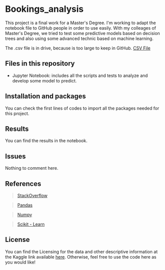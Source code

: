 # Bookings_analysis

This project is a final work for a Master's Degree. I'm working to adapt the notebook file to GitHub people in order to use easily. With my colleages of Master's Degree, we tried to test some predictive models based on decision trees and also using some advanced technic based on machine learning.

The .csv file is in drive, because is too large to keep in GitHub. 
[CSV File](https://drive.google.com/file/d/15k3rj-2yF7lyPDvpHNiJmlGtatxpnhDV/view?usp=sharing)

## Files in this repository
- Jupyter Notebook: includes all the scripts and tests to analyze and develop some model to predict.

## Installation and packages
You can check the first lines of codes to import all the packages needed for this project.

## Results
You can find the results in the notebook.

## Issues
Nothing to comment here.

## References

> [StackOverflow](https://stackoverflow.com/)

> [Pandas](https://pandas.pydata.org/)

> [Numpy](https://numpy.org/)

> [Scikit - Learn](https://scikit-learn.org/stable/)

## License
You can find the Licensing for the data and other descriptive information at the Kaggle link available [here](https://www.kaggle.com/jtljtl/spain-salary-distribution). Otherwise, feel free to use the code here as you would like!
